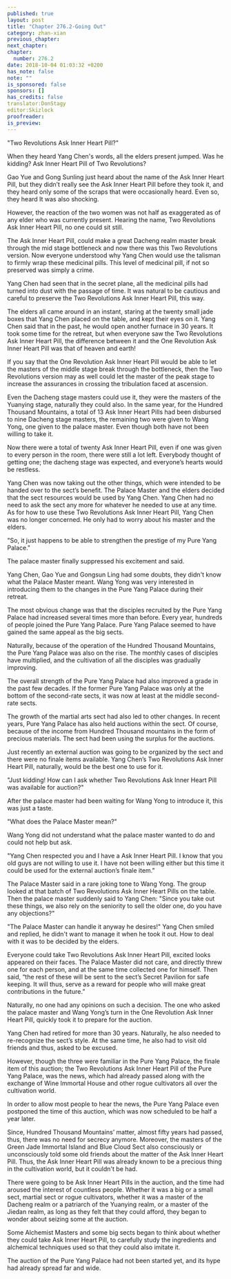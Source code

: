 ```yaml
---
published: true
layout: post
title: "Chapter 276.2-Going Out"
category: zhan-xian
previous_chapter: 
next_chapter: 
chapter:
  number: 276.2
date: 2018-10-04 01:03:32 +0200
has_note: false
note: ""
is_sponsored: false
sponsors: []
has_credits: false
translator:DonStagy
editor:Skizlock
proofreader:
is_preview: 
---
```

"Two Revolutions Ask Inner Heart Pill?" 

When they heard Yang Chen's words, all the elders present jumped. Was he kidding? Ask Inner Heart Pill of Two Revolutions?

Gao Yue and Gong Sunling just heard about the name of the Ask Inner Heart Pill, but they didn’t really see the Ask Inner Heart Pill before they took it, and they heard only some of the scraps that were occasionally heard. Even so, they heard It was also shocking.

However, the reaction of the two women was not half as exaggerated as of any elder who was currently present. Hearing the name, Two Revolutions Ask Inner Heart Pill, no one could sit still.

The Ask Inner Heart Pill, could make a great Dacheng realm master break through the mid stage bottleneck and now there was this Two Revolutions version. Now everyone understood why Yang Chen would use the talisman to firmly wrap these medicinal pills. This level of medicinal pill, if not so preserved was simply a crime.

Yang Chen had seen that in the secret plane, all the medicinal pills had turned into dust with the passage of time. It was natural to be cautious and careful to preserve the Two Revolutions Ask Inner Heart Pill, this way.

The elders all came around in an instant, staring at the twenty small jade boxes that Yang Chen placed on the table, and kept their eyes on it. Yang Chen said that in the past, he would open another furnace in 30 years. It took some time for the retreat, but when everyone saw the Two Revolutions Ask Inner Heart Pill, the difference between it and the One Revolution Ask Inner Heart Pill was that of heaven and earth!

If you say that the One Revolution Ask Inner Heart Pill would be able to let the masters of the middle stage break through the bottleneck, then the Two Revolutions version may as well could let the master of the peak stage to increase the assurances in crossing the tribulation faced at ascension.

Even the Dacheng stage masters could use it, they were the masters of the Yuanying stage, naturally they could also. In the same year, for the Hundred Thousand Mountains, a total of 13 Ask Inner Heart Pills had been disbursed to nine Dacheng stage masters, the remaining two were given to Wang Yong, one given to the palace master. Even though both have not been willing to take it.

Now there were a total of twenty Ask Inner Heart Pill, even if one was given to every person in the room, there were still a lot left. Everybody thought of getting one; the dacheng stage was expected, and everyone’s hearts would be restless.

Yang Chen was now taking out the other things, which were intended to be handed over to the sect’s benefit. The Palace Master and the elders decided that the sect resources would be used by Yang Chen. Yang Chen had no need to ask the sect any more for whatever he needed to use at any time. As for how to use these Two Revolutions Ask Inner Heart Pill, Yang Chen was no longer concerned. He only had to worry about his master and the elders.

"So, it just happens to be able to strengthen the prestige of my Pure Yang Palace." 

The palace master finally suppressed his excitement and said.

Yang Chen, Gao Yue and Gongsun Ling had some doubts, they didn't know what the Palace Master meant. Wang Yong was very interested in introducing them to the changes in the Pure Yang Palace during their retreat.

The most obvious change was that the disciples recruited by the Pure Yang Palace had increased several times more than before. Every year, hundreds of people joined the Pure Yang Palace. Pure Yang Palace seemed to have gained the same appeal as the big sects.

Naturally, because of the operation of the Hundred Thousand Mountains, the Pure Yang Palace was also on the rise. The monthly cases of disciples have multiplied, and the cultivation of all the disciples was gradually improving.

The overall strength of the Pure Yang Palace had also improved a grade in the past few decades. If the former Pure Yang Palace was only at the bottom of the second-rate sects, it was now at least at the middle second-rate sects.

The growth of the martial arts sect had also led to other changes. In recent years, Pure Yang Palace has also held auctions within the sect. Of course, because of the income from Hundred Thousand mountains in the form of precious materials. The sect had been using the surplus for the auctions.

Just recently an external auction was going to be organized by the sect and there were no finale items available. Yang Chen’s Two Revolutions Ask Inner Heart Pill, naturally, would be the best one to use for it.

"Just kidding! How can I ask whether Two Revolutions Ask Inner Heart Pill was available for auction?" 

After the palace master had been waiting for Wang Yong to introduce it, this was just a taste.

"What does the Palace Master mean?" 

Wang Yong did not understand what the palace master wanted to do and could not help but ask.

"Yang Chen respected you and I have a Ask Inner Heart Pill. I know that you old guys are not willing to use it. I have not been willing either but this time it could be used for the external auction’s finale item." 

The Palace Master said in a rare joking tone to Wang Yong. The group looked at that batch of Two Revolutions Ask Inner Heart Pills on the table. Then the palace master suddenly said to Yang Chen: "Since you take out these things, we also rely on the seniority to sell the older one, do you have any objections?"

"The Palace Master can handle it anyway he desires!" Yang Chen smiled and replied, he didn't want to manage it when he took it out. How to deal with it was to be decided by the elders.

Everyone could take Two Revolutions Ask Inner Heart Pill, excited looks appeared on their faces. The Palace Master did not care, and directly threw one for each person, and at the same time collected one for himself. Then said, “the rest of these will be sent to the sect’s Secret Pavilion for safe keeping. It will thus, serve as a reward for people who will make great contributions in the future.” 

Naturally, no one had any opinions on such a decision. The one who asked the palace master and Wang Yong’s turn in the One Revolution Ask Inner Heart Pill, quickly took it to prepare for the auction.

Yang Chen had retired for more than 30 years. Naturally, he also needed to re-recognize the sect’s style. At the same time, he also had to visit old friends and thus, asked to be excused.

However, though the three were familiar in the Pure Yang Palace, the finale item of this auction; the Two Revolutions Ask Inner Heart Pill of the Pure Yang Palace, was the news, which had already passed along with the exchange of Wine Immortal House and other rogue cultivators all over the cultivation world.

In order to allow most people to hear the news, the Pure Yang Palace even postponed the time of this auction, which was now scheduled to be half a year later.

Since, Hundred Thousand Mountains’ matter, almost fifty years had passed, thus, there was no need for secrecy anymore. Moreover, the masters of the Green Jade Immortal Island and Blue Cloud Sect also consciously or unconsciously told some old friends about the matter of the Ask Inner Heart Pill. Thus, the Ask Inner Heart Pill was already known to be a precious thing in the cultivation world, but it couldn't be had.

There were going to be Ask Inner Heart Pills in the auction, and the time had aroused the interest of countless people. Whether it was a big or a small sect, martial sect or rogue cultivators, whether it was a master of the Dacheng realm or a patriarch of the Yuanying realm, or a master of the Jiedan realm, as long as they felt that they could afford, they began to wonder about seizing some at the auction.

Some Alchemist Masters and some big sects began to think about whether they could take Ask Inner Heart Pill, to carefully study the ingredients and alchemical techniques used so that they could also imitate it.

The auction of the Pure Yang Palace had not been started yet, and its hype had already spread far and wide.
